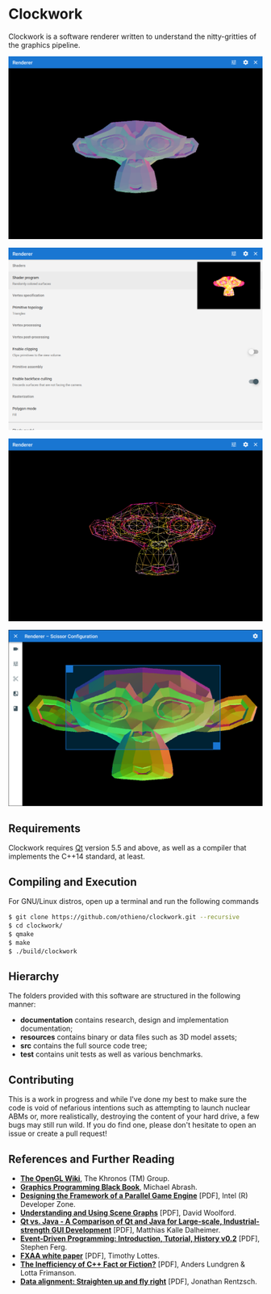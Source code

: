 Clockwork
=========

Clockwork is a software renderer written to understand the nitty-gritties of the graphics pipeline.

<p align="center"><img src="/documentation/showcase/figure.1.png?raw=true" alt="Blender's Suzanne rendered in Clockwork."></p>
<p align="center"><img src="/documentation/showcase/figure.2.png?raw=true" alt="Configuring Clockwork's rendering context."></p>
<p align="center"><img src="/documentation/showcase/figure.3.png?raw=true" alt="Blender's Suzanne rendered (wireframe) in Clockwork."></p>
<p align="center"><img src="/documentation/showcase/figure.4.png?raw=true" alt="Adjusting the renderer's scissor box."></p>


Requirements
------------

Clockwork requires [Qt](https://qt.io/) version 5.5 and above, as well as a compiler that implements the C++14 standard, at least.


Compiling and Execution
-----------------------

For GNU/Linux distros, open up a terminal and run the following commands

```sh
$ git clone https://github.com/othieno/clockwork.git --recursive
$ cd clockwork/
$ qmake
$ make
$ ./build/clockwork
```


Hierarchy
---------
The folders provided with this software are structured in the following manner:
* __documentation__ contains research, design and implementation documentation;
* __resources__ contains binary or data files such as 3D model assets;
* __src__ contains the full source code tree;
* __test__ contains unit tests as well as various benchmarks.


Contributing
------------

This is a work in progress and while I've done my best to make sure the code is void of nefarious intentions such as attempting to launch nuclear ABMs or, more realistically, destroying the content of your hard drive, a few bugs may still run wild. If you do find one, please don't hesitate to open an issue
or create a pull request!


References and Further Reading
------------------------------

- [__The OpenGL Wiki__][khronos], The Khronos (TM) Group.
- [__Graphics Programming Black Book__][abrash], Michael Abrash.
- [__Designing the Framework of a Parallel Game Engine__][intel] [PDF], Intel (R) Developer Zone.
- [__Understanding and Using Scene Graphs__][woolford] [PDF], David Woolford.
- [__Qt vs. Java - A Comparison of Qt and Java for Large-scale, Industrial-strength GUI Development__][dalheimer] [PDF], Matthias Kalle Dalheimer.
- [__Event-Driven Programming: Introduction, Tutorial, History v0.2__][ferg] [PDF], Stephen Ferg.
- [__FXAA white paper__][lottes] [PDF], Timothy Lottes.
- [__The Inefficiency of C++ Fact or Fiction?__][lundgren-frimanson] [PDF], Anders Lundgren & Lotta Frimanson.
- [__Data alignment: Straighten up and fly right__][rentzsch] [PDF], Jonathan Rentzsch.


[khronos]: https://www.khronos.org/opengl/wiki/
[abrash]: https://github.com/othieno/GPBB
[intel]: /documentation/research/Designing%20the%20Framework%20of%20a%20Parallel%20Game%20Engine.pdf?raw=true
[woolford]: /documentation/research/Understanding%20and%20Using%20Scene%20Graphs.pdf?raw=true
[dalheimer]: /documentation/research/Qt%20vs.%20Java%20-%20A%20Comparison%20of%20Qt%20and%20Java%20for%20Large-scale%2C%20Industrial-strength%20GUI%20Development.pdf?raw=true
[ferg]: /documentation/research/Event-Driven%20Programming.pdf?raw=true
[lottes]: /documentation/research/FXAA%20white%20paper.pdf?raw=true
[lundgren-frimanson]: /documentation/research/The%20Inefficiency%20of%20C++%20Fact%20or%20Fiction?.pdf?raw=true
[rentzsch]: /documentation/research/Data%20alignment:%20Straighten%20up%20and%20fly%20right.pdf?raw=true
